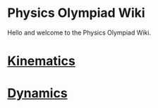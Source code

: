 # Physics Olympiad Wiki

Hello and welcome to the Physics Olympiad Wiki.

# [Kinematics](https://github.com/orion-pi/Physics-Olympiad-Wiki/wiki/1.-Kinematics)
# [Dynamics](https://github.com/orion-pi/Physics-Olympiad-Wiki/wiki/2.-Dynamics)
